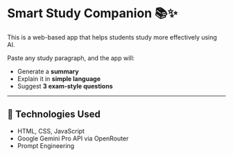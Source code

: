 # Smart Study Companion 📚✨

This is a web-based app that helps students study more effectively using AI.

Paste any study paragraph, and the app will:
- Generate a **summary**
- Explain it in **simple language**
- Suggest **3 exam-style questions**

---

## 🔧 Technologies Used

- HTML, CSS, JavaScript
- Google Gemini Pro API via OpenRouter
- Prompt Engineering



